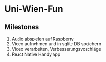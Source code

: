 # Uni-Wien-Fun

## Milestones
1. Audio abspielen auf Raspberry
2. Video aufnehmen und in sqlite DB speichern
3. Video verarbeiten, Verbesserungsvoschläge
4. React Native Handy app
